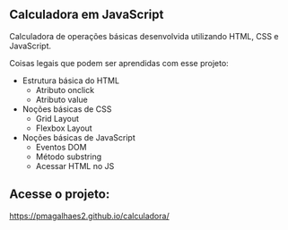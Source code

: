 ## Calculadora em JavaScript
Calculadora de operações básicas desenvolvida utilizando HTML, CSS e JavaScript.

Coisas legais que podem ser aprendidas com esse projeto:

-   Estrutura básica do HTML
	- Atributo onclick
	- Atributo value
-   Noções básicas de CSS
	- Grid Layout
	- Flexbox Layout
-   Noções básicas de JavaScript
    -   Eventos DOM
    - Método substring
    -   Acessar HTML no JS

## Acesse o projeto:
https://pmagalhaes2.github.io/calculadora/